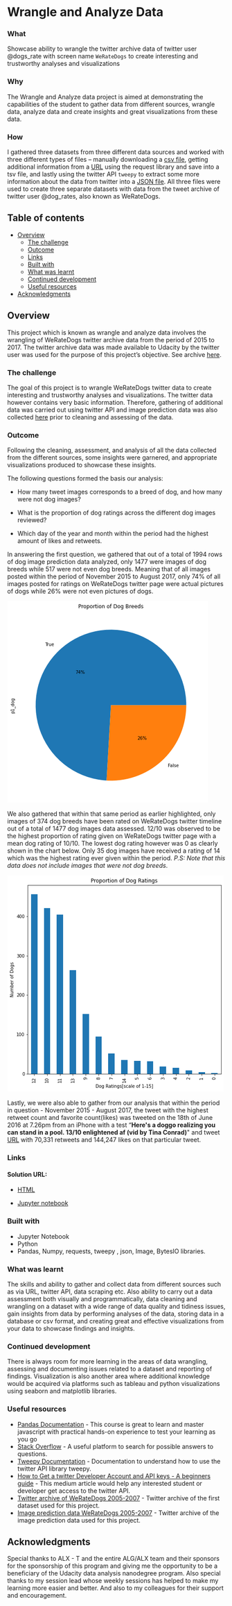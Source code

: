 # Wrangle and Analyze Data

### What
Showcase ability to wrangle the twitter archive data of twitter user @dogs_rate  with screen name `WeRateDogs` to create interesting and trustworthy analyses and visualizations

### Why
The Wrangle and Analyze data project is aimed at demonstrating the capabilities of the student to gather data from different sources, wrangle data, analyze data and create insights and great visualizations from these data.

### How
I gathered three datasets from three different data sources and worked with three different types of files – manually downloading a [csv file](https://d17h27t6h515a5.cloudfront.net/topher/2017/August/59a4e958_twitter-archive-enhanced/twitter-archive-enhanced.csv), getting additional information from a [URL](https://d17h27t6h515a5.cloudfront.net/topher/2017/August/599fd2ad_image-predictions/image-predictions.tsv) using the request library and save into a tsv file, and lastly using the twitter API `tweepy` to extract some more information about the data from twitter into a [JSON file](./tweet_json.txt). All three files were used to create three separate datasets with data from the tweet archive of twitter user @dog_rates, also known as WeRateDogs.

## Table of contents

- [Overview](#overview)
  - [The challenge](#the-challenge)
  - [Outcome](#outcome)
  - [Links](#links)
  - [Built with](#built-with)
  - [What was learnt](#what-was-learnt)
  - [Continued development](#continued-development)
  - [Useful resources](#useful-resources)
- [Acknowledgments](#acknowledgments)


## Overview
This project which is known as wrangle and analyze data involves the wrangling of WeRateDogs twitter archive data from the period of 2015 to 2017. The twitter archive data was made available to Udacity by the twitter user was used for the purpose of this project’s objective. See archive [here]( https://d17h27t6h515a5.cloudfront.net/topher/2017/August/59a4e958_twitter-archive-enhanced/twitter-archive-enhanced.csv ).

### The challenge 
The goal of this project is to wrangle WeRateDogs twitter data to create interesting and trustworthy analyses and visualizations. The twitter data however contains very basic information. Therefore, gathering of additional data was carried out using twitter API and image prediction data was also collected [here](https://d17h27t6h515a5.cloudfront.net/topher/2017/August/599fd2ad_image-predictions/image-predictions.tsv) prior to  cleaning and assessing of the data.


### Outcome
Following the cleaning, assessment, and analysis of all the data collected from the different sources, some insights were garnered, and appropriate visualizations produced to showcase these insights.

The following questions formed the basis our analysis:

- How many tweet images corresponds to a breed of dog, and how many were not dog images?

- What is the proportion of dog ratings across the different dog images reviewed?

- Which day of the year and month within the period had the highest amount of likes and retweets.

In answering the first question, we gathered that out of a total of 1994 rows of dog image prediction data analyzed, only 1477 were images of dog breeds while 517 were not even dog breeds. Meaning that of all images posted within the period of November 2015 to August 2017, only 74% of all images posted for ratings on WeRateDogs twitter page were actual pictures of dogs while 26% were not even pictures of dogs.

![dog proportion](https://github.com/mchenryspagg/wrangle-and-analyze-data/blob/ca89b90e6d96dcb4d140ef52e6c6fe7aa38c8ebf/dog%20proportion.png)

We also gathered that within that same period as earlier highlighted, only images of 374 dog breeds have been rated on WeRateDogs twitter timeline out of a total of 1477 dog images data assessed. 12/10 was observed to be the highest proportion of rating given on WeRateDogs twitter page with a mean dog rating of 10/10. The lowest dog rating however was 0 as clearly shown in the chart below. Only 35 dog images have received a rating of 14 which was the highest rating ever given within the period.
_P.S: Note that this data does not include images that were not dog breeds_.

![dog ratings](https://github.com/mchenryspagg/wrangle-and-analyze-data/blob/ca89b90e6d96dcb4d140ef52e6c6fe7aa38c8ebf/dog%20ratings.png)

Lastly, we were also able to gather from our analysis that within the period in question - November 2015 - August 2017, the tweet with the highest retweet count and favorite count(likes) was tweeted on the 18th of June 2016 at 7.26pm from an iPhone with a test “**Here's a doggo realizing you can stand in a pool. 13/10 enlightened af (vid by Tina Conrad)**" and tweet [URL]( https://twitter.com/dog_rates/status/744234799360020481/) with 70,331 retweets and 144,247 likes on that particular tweet.

### Links

#### Solution URL: 

- [HTML](./wrangle_act.html)

- [Jupyter notebook](./wrangle_act.ipynb)


### Built with

- Jupyter Notebook
- Python
- Pandas, Numpy, requests, tweepy , json, Image, BytesIO libraries.

### What was learnt

The skills and ability to gather and collect data from different sources such as via URL, twitter API, data scraping etc. Also ability to carry out a data assessment both visually and programmatically, data cleaning and wrangling on a dataset with a wide range of data quality and tidiness issues, gain insights from data by performing analyses of the data, storing data in a database or csv format, and creating great and effective visualizations from your data to showcase findings and insights.

### Continued development

There is always room for more learning in the areas of data wrangling, assessing and documenting issues related to a dataset and reporting of findings. Visualization is also another area where additional knowledge would be acquired via platforms such as tableau and python visualizations using seaborn and matplotlib libraries.

### Useful resources

- [Pandas Documentation](https://pandas.pydata.org/pandas-docs/stable/reference/frame.html) - This course is great to learn and master javascript with practical hands-on experience to test your learning as you go
- [Stack Overflow](https://stackoverflow.com/questions/25646200/python-convert-timedelta-to-int-in-a-dataframe) - A useful platform  to search for possible answers to questions.
- [Tweepy Documentation](https://docs.tweepy.org/en/stable/) - Documentation to understand how to use the twitter API library tweepy.
- [How to Get a twitter Developer Account and API keys - A beginners guide](https://medium.com/@Nonso_Analytics/how-to-get-a-twitter-developer-account-and-api-key-a-beginners-guide-1c5c18765a9d) - This medium article would help any interested student or developer get access to the twitter API.
- [Twitter archive of WeRateDogs 2005-2007](https://d17h27t6h515a5.cloudfront.net/topher/2017/August/59a4e958_twitter-archive-enhanced/twitter-archive-enhanced.csv) - Twitter archive of the first dataset used for this project.
- [Image prediction data WeRateDogs 2005-2007](https://d17h27t6h515a5.cloudfront.net/topher/2017/August/599fd2ad_image-predictions/image-predictions.tsv) - Twitter archive of the image prediction data used for this project.


## Acknowledgments
Special thanks to ALX - T and the entire ALG/ALX team and their sponsors for the sponsorship of this program and giving me the opportunity to be a beneficiary of the Udacity data analysis nanodegree program. Also special thanks to my session lead whose weekly sessions has helped to make my learning more easier and better. And also to my colleagues for their support and encouragement.